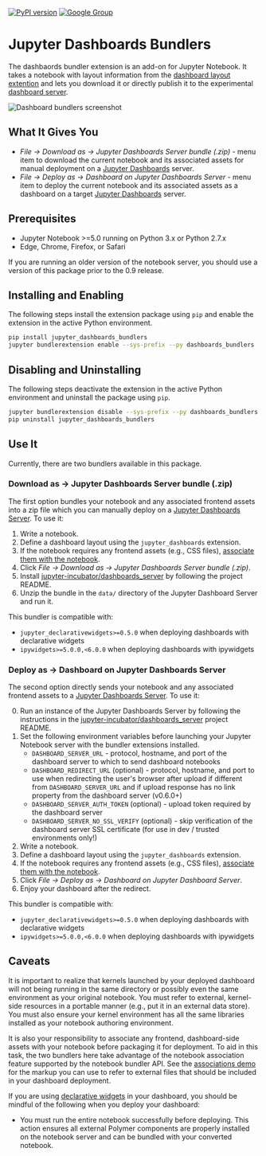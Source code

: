 [![PyPI version](https://badge.fury.io/py/jupyter_dashboards_bundlers.svg)](https://badge.fury.io/py/jupyter_dashboards_bundlers) [![Google Group](https://img.shields.io/badge/-Google%20Group-lightgrey.svg)](https://groups.google.com/forum/#!forum/jupyter)

# Jupyter Dashboards Bundlers

The dashbaords bundler extension is an add-on for Jupyter Notebook. It takes a
notebook with layout information from the [dashboard layout
extention](https://github.com/jupyter/dashboards) and lets you download it or
directly publish it to the experimental [dashboard
server](https://github.com/jupyter-incubator/dashboards_server).

![Dashboard bundlers screenshot](etc/bundlers_intro.png)

## What It Gives You

* *File &rarr; Download as &rarr; Jupyter Dashboards Server bundle (.zip)* - menu item to download the current notebook and its associated assets for manual deployment on a [Jupyter Dashboards](https://github.com/jupyter-incubator/dashboards_server) server.
* *File &rarr; Deploy as &rarr; Dashboard on Jupyter Dashboards Server* - menu item to deploy the current notebook and its associated assets as a dashboard on a target [Jupyter Dashboards](https://github.com/jupyter-incubator/dashboards_server) server.

## Prerequisites

* Jupyter Notebook >=5.0 running on Python 3.x or Python 2.7.x
* Edge, Chrome, Firefox, or Safari

If you are running an older version of the notebook server, you should use a
version of this package prior to the 0.9 release.

## Installing and Enabling

The following steps install the extension package using `pip` and enable the
extension in the active Python environment.

```bash
pip install jupyter_dashboards_bundlers
jupyter bundlerextension enable --sys-prefix --py dashboards_bundlers
```

## Disabling and Uninstalling

The following steps deactivate the extension in the active Python environment
and uninstall the package using `pip`.

```bash
jupyter bundlerextension disable --sys-prefix --py dashboards_bundlers
pip uninstall jupyter_dashboards_bundlers
```

## Use It

Currently, there are two bundlers available in this package.

### Download as &rarr; Jupyter Dashboards Server bundle (.zip)

The first option bundles your notebook and any associated frontend assets into
a zip file which you can manually deploy on a [Jupyter Dashboards
Server](https://github.com/jupyter-incubator/dashboards_server). To use it:

1. Write a notebook.
2. Define a dashboard layout using the `jupyter_dashboards` extension.
3. If the notebook requires any frontend assets (e.g., CSS files), [associate
   them with the
   notebook](etc/notebooks/associations_demo/associations_demo.ipynb).
4. Click *File &rarr; Download as &rarr; Jupyter Dashboards Server bundle
   (.zip)*.
5. Install
   [jupyter-incubator/dashboards_server](https://github.com/jupyter-incubator/dashboards_server)
   by following the project README.
5. Unzip the bundle in the `data/` directory of the Jupyter Dashboard Server
   and run it.

This bundler is compatible with:

* `jupyter_declarativewidgets>=0.5.0` when deploying dashboards with declarative widgets
* `ipywidgets>=5.0.0,<6.0.0` when deploying dashboards with ipywidgets

### Deploy as &rarr; Dashboard on Jupyter Dashboards Server

The second option directly sends your notebook and any associated frontend
assets to a [Jupyter Dashboards
Server](https://github.com/jupyter-incubator/dashboards_server). To use it:

0. Run an instance of the Jupyter Dashboards Server by following the
   instructions in the
   [jupyter-incubator/dashboards_server](https://github.com/jupyter-incubator/dashboards_server)
   project README.
1. Set the following environment variables before launching your Jupyter
   Notebook server with the bundler extensions installed.
    * `DASHBOARD_SERVER_URL` - protocol, hostname, and port of the dashboard
      server to which to send dashboard notebooks
    * `DASHBOARD_REDIRECT_URL` (optional) - protocol, hostname, and port to use
      when redirecting the user's browser after upload if different from
      `DASHBOARD_SERVER_URL` and if upload response has no link property from
      the dashboard server (v0.6.0+)
    * `DASHBOARD_SERVER_AUTH_TOKEN` (optional) - upload token required by the
      dashboard server
    * `DASHBOARD_SERVER_NO_SSL_VERIFY` (optional) - skip verification of the
      dashboard server SSL certificate (for use in dev / trusted environments
      only!)
2. Write a notebook.
3. Define a dashboard layout using the `jupyter_dashboards` extension.
4. If the notebook requires any frontend assets (e.g., CSS files), [associate
   them with the
   notebook](etc/notebooks/associations_demo/associations_demo.ipynb).
5. Click *File &rarr; Deploy as &rarr; Dashboard on Jupyter Dashboard Server*.
6. Enjoy your dashboard after the redirect.

This bundler is compatible with:

* `jupyter_declarativewidgets>=0.5.0` when deploying dashboards with declarative widgets
* `ipywidgets>=5.0.0,<6.0.0` when deploying dashboards with ipywidgets

## Caveats

It is important to realize that kernels launched by your deployed dashboard
will not being running in the same directory or possibly even the same
environment as your original notebook. You must refer to external, kernel-side
resources in a portable manner (e.g., put it in an external data store). You
must also ensure your kernel environment has all the same
libraries installed as your notebook authoring environment.

It is also your responsibility to associate any frontend, dashboard-side assets
with your notebook before packaging it for deployment. To aid in this task, the
two bundlers here take advantage of the notebook association feature supported
by the notebook bundler API. See the [associations
demo](etc/notebooks/associations_demo/associations_demo.ipynb) for the markup
you can use to refer to external files that should be included in your
dashboard deployment.

If you are using [declarative
widgets](https://github.com/jupyter-incubator/declarativewidgets) in your
dashboard, you should be mindful of the following when you deploy your
dashboard:

* You must run the entire notebook successfully before deploying. This action
  ensures all external Polymer components are properly installed on the
  notebook server and can be bundled with your converted notebook.
